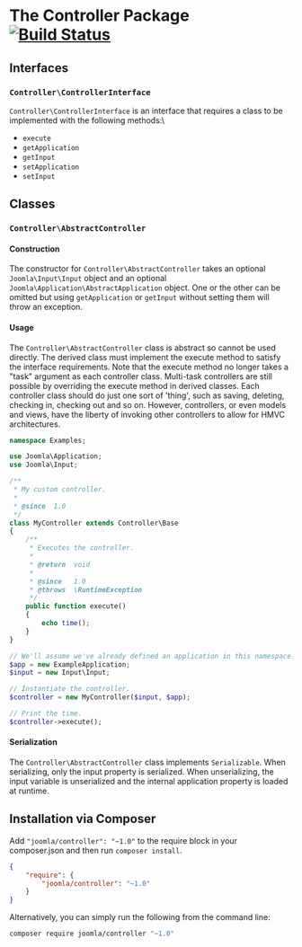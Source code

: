 # The Controller Package [![Build Status](https://ci.joomla.org/api/badges/joomla-framework/controller/status.svg)](https://ci.joomla.org/joomla-framework/controller)

## Interfaces

### `Controller\ControllerInterface`

`Controller\ControllerInterface` is an interface that requires a class to be implemented with the following methods:\

- `execute`
- `getApplication`
- `getInput`
- `setApplication`
- `setInput`

## Classes

### `Controller\AbstractController`

#### Construction

The constructor for `Controller\AbstractController` takes an optional `Joomla\Input\Input` object and an optional `Joomla\Application\AbstractApplication` object. One or the other can be omitted but using `getApplication` or `getInput` without setting them will throw an exception.

#### Usage

The `Controller\AbstractController` class is abstract so cannot be used directly. The derived class must implement the execute method to satisfy the interface requirements. Note that the execute method no longer takes a "task" argument as each controller class. Multi-task controllers are still possible by overriding the execute method in derived classes. Each controller class should do just one sort of 'thing', such as saving, deleting, checking in, checking out and so on. However, controllers, or even models and views, have the liberty of invoking other controllers to allow for HMVC architectures.

```php
namespace Examples;

use Joomla\Application;
use Joomla\Input;

/**
 * My custom controller.
 *
 * @since  1.0
 */
class MyController extends Controller\Base
{
	/**
	 * Executes the controller.
	 *
	 * @return  void
	 *
	 * @since   1.0
	 * @throws  \RuntimeException
	 */
	public function execute()
	{
		echo time();
	}
}

// We'll assume we've already defined an application in this namespace.
$app = new ExampleApplication;
$input = new Input\Input;

// Instantiate the controller.
$controller = new MyController($input, $app);

// Print the time.
$controller->execute();
```

#### Serialization

The `Controller\AbstractController` class implements `Serializable`. When serializing, only the input property is serialized. When unserializing, the input variable is unserialized and the internal application property is loaded at runtime.


## Installation via Composer

Add `"joomla/controller": "~1.0"` to the require block in your composer.json and then run `composer install`.

```json
{
	"require": {
		"joomla/controller": "~1.0"
	}
}
```

Alternatively, you can simply run the following from the command line:

```sh
composer require joomla/controller "~1.0"
```
